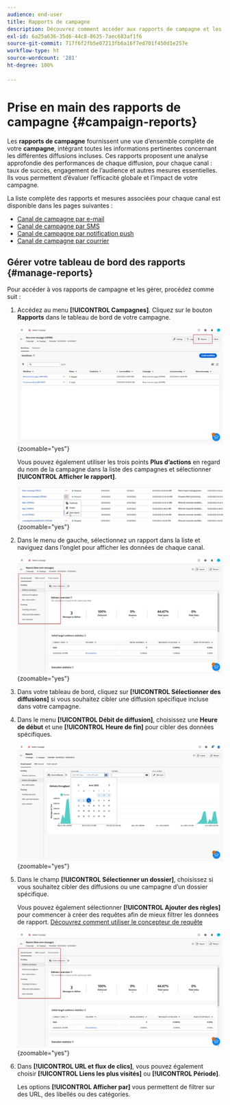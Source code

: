 ```yaml
---
audience: end-user
title: Rapports de campagne
description: Découvrez comment accéder aux rapports de campagne et les utiliser.
exl-id: 6a25a636-35d6-44c8-8635-7aec683af1f6
source-git-commit: 717f6f2fb5e07213fb6a16f7ed701f450d1e257e
workflow-type: ht
source-wordcount: '281'
ht-degree: 100%

---
```


# Prise en main des rapports de campagne {#campaign-reports}

<!-- CAN BE REMOVED___
>[!CONTEXTUALHELP]
>id="acw_campaign_reporting_sending"
>title="Reporting Sending"
>abstract="The Sending tab within your report provides in-depth insights into your visitors' interactions with your deliveries and any potential errors they may have encountered."

>[!CONTEXTUALHELP]
>id="acw_campaign_reporting_tracking"
>title="Reporting tracking"
>abstract="The Tracking tab within your report offers valuable data, including recipient behavior per link, breakdown of opens and clicks, as well as detailed information about the most frequently clicked URLs during a delivery."
-->

Les **rapports de campagne** fournissent une vue d’ensemble complète de votre **campagne**, intégrant toutes les informations pertinentes concernant les différentes diffusions incluses. Ces rapports proposent une analyse approfondie des performances de chaque diffusion, pour chaque canal : taux de succès, engagement de l’audience et autres mesures essentielles. Ils vous permettent d’évaluer l’efficacité globale et l’impact de votre campagne.

La liste complète des rapports et mesures associées pour chaque canal est disponible dans les pages suivantes :

* [Canal de campagne par e-mail](campaign-reports-email.md)
* [Canal de campagne par SMS](campaign-reports-sms.md)
* [Canal de campagne par notification push](campaign-reports-push.md)
* [Canal de campagne par courrier](campaign-reports-direct-mail.md)

## Gérer votre tableau de bord des rapports {#manage-reports}

Pour accéder à vos rapports de campagne et les gérer, procédez comme suit :

1. Accédez au menu **[!UICONTROL Campagnes]**. Cliquez sur le bouton **Rapports** dans le tableau de bord de votre campagne.

   ![](assets/manage_campaign_report_2.png){zoomable=&quot;yes&quot;}

   Vous pouvez également utiliser les trois points **Plus d’actions** en regard du nom de la campagne dans la liste des campagnes et sélectionner **[!UICONTROL Afficher le rapport]**.

   ![](assets/manage_campaign_report_1.png){zoomable=&quot;yes&quot;}

1. Dans le menu de gauche, sélectionnez un rapport dans la liste et naviguez dans l’onglet pour afficher les données de chaque canal.

   ![](assets/manage_campaign_report_4.png){zoomable=&quot;yes&quot;}

1. Dans votre tableau de bord, cliquez sur **[!UICONTROL Sélectionner des diffusions]** si vous souhaitez cibler une diffusion spécifique incluse dans votre campagne.

1. Dans le menu **[!UICONTROL Débit de diffusion]**, choisissez une **Heure de début** et une **[!UICONTROL Heure de fin]** pour cibler des données spécifiques.

   ![](assets/manage_campaign_report_3.png){zoomable=&quot;yes&quot;}

1. Dans le champ **[!UICONTROL Sélectionner un dossier]**, choisissez si vous souhaitez cibler des diffusions ou une campagne d’un dossier spécifique.

   Vous pouvez également sélectionner **[!UICONTROL Ajouter des règles]** pour commencer à créer des requêtes afin de mieux filtrer les données de rapport. [Découvrez comment utiliser le concepteur de requête](../query/query-modeler-overview.md)

   ![](assets/manage_campaign_report_4.png){zoomable=&quot;yes&quot;}

1. Dans **[!UICONTROL URL et flux de clics]**, vous pouvez également choisir **[!UICONTROL Liens les plus visités]** ou **[!UICONTROL Période]**.

   Les options **[!UICONTROL Afficher par]** vous permettent de filtrer sur des URL, des libellés ou des catégories.
